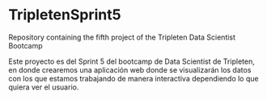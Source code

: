 # TripletenSprint5
Repository containing the fifth project of the Tripleten Data Scientist Bootcamp

Este proyecto es del Sprint 5 del bootcamp de Data Scientist de Tripleten, en donde crearemos una aplicación web donde se visualizarán los datos con los que estamos trabajando de manera interactiva dependiendo lo que quiera ver el usuario.
